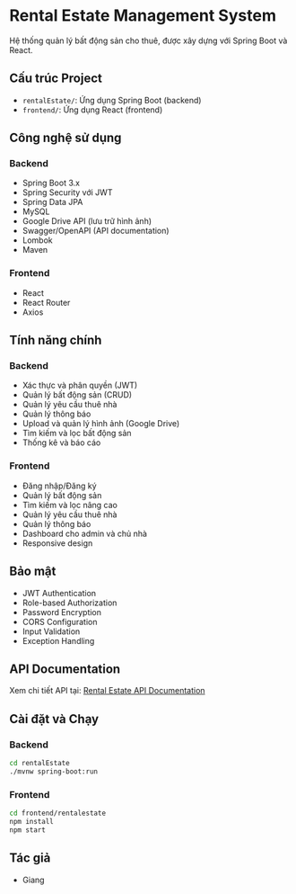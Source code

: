 # Rental Estate Management System

Hệ thống quản lý bất động sản cho thuê, được xây dựng với Spring Boot và React.

## Cấu trúc Project

- `rentalEstate/`: Ứng dụng Spring Boot (backend)
- `frontend/`: Ứng dụng React (frontend)

## Công nghệ sử dụng

### Backend

- Spring Boot 3.x
- Spring Security với JWT
- Spring Data JPA
- MySQL
- Google Drive API (lưu trữ hình ảnh)
- Swagger/OpenAPI (API documentation)
- Lombok
- Maven

### Frontend

- React
- React Router
- Axios

## Tính năng chính

### Backend

- Xác thực và phân quyền (JWT)
- Quản lý bất động sản (CRUD)
- Quản lý yêu cầu thuê nhà
- Quản lý thông báo
- Upload và quản lý hình ảnh (Google Drive)
- Tìm kiếm và lọc bất động sản
- Thống kê và báo cáo

### Frontend

- Đăng nhập/Đăng ký
- Quản lý bất động sản
- Tìm kiếm và lọc nâng cao
- Quản lý yêu cầu thuê nhà
- Quản lý thông báo
- Dashboard cho admin và chủ nhà
- Responsive design

## Bảo mật

- JWT Authentication
- Role-based Authorization
- Password Encryption
- CORS Configuration
- Input Validation
- Exception Handling

## API Documentation

Xem chi tiết API tại: [Rental Estate API Documentation](https://rentalestate.onrender.com/)

## Cài đặt và Chạy

### Backend

```bash
cd rentalEstate
./mvnw spring-boot:run
```

### Frontend

```bash
cd frontend/rentalestate
npm install
npm start
```

## Tác giả

- Giang
